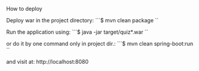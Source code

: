 How to deploy

Deploy war in the project directory: ```$ mvn clean package ``

Run the application using: ```$ java -jar target/quiz*.war ``

or do it by one command only in project dir.: ```$ mvn clean spring-boot:run ``

and visit at: http://localhost:8080